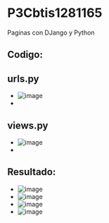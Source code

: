 # P3Cbtis1281165
Paginas con DJango y Python
## Codigo:
## urls.py
- ![image](https://github.com/user-attachments/assets/519c6a37-cb62-414a-abda-8e9486498b1d)
-
## views.py
- ![image](https://github.com/user-attachments/assets/fc0acf5a-393f-4d7d-ac41-2f3651d1e757)
-
## Resultado:
- ![image](https://github.com/user-attachments/assets/c800373b-928d-49a8-b231-310897b92a5a)
- ![image](https://github.com/user-attachments/assets/97480bdf-6beb-437f-9366-59f441a3cbea)
- ![image](https://github.com/user-attachments/assets/30b14819-e9fb-4218-a6a9-e1e3a40e57ac)
- ![image](https://github.com/user-attachments/assets/85289ea8-0c1e-41d4-a2b6-d2b42ed7cbb0)


